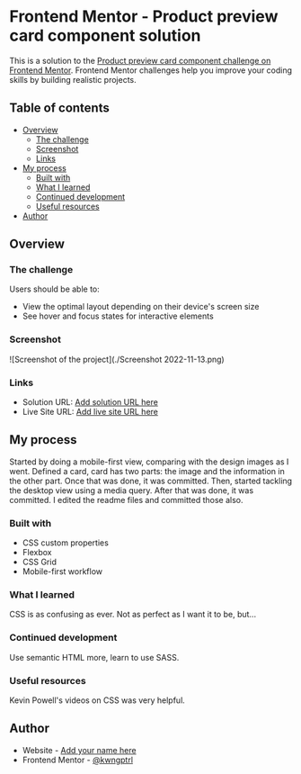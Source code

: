 # Frontend Mentor - Product preview card component solution

This is a solution to the [Product preview card component challenge on Frontend Mentor](https://www.frontendmentor.io/challenges/product-preview-card-component-GO7UmttRfa). Frontend Mentor challenges help you improve your coding skills by building realistic projects. 

## Table of contents

- [Overview](#overview)
  - [The challenge](#the-challenge)
  - [Screenshot](#screenshot)
  - [Links](#links)
- [My process](#my-process)
  - [Built with](#built-with)
  - [What I learned](#what-i-learned)
  - [Continued development](#continued-development)
  - [Useful resources](#useful-resources)
- [Author](#author)

## Overview

### The challenge

Users should be able to:

- View the optimal layout depending on their device's screen size
- See hover and focus states for interactive elements

### Screenshot

![Screenshot of the project](./Screenshot 2022-11-13.png)

### Links

- Solution URL: [Add solution URL here](https://your-solution-url.com)
- Live Site URL: [Add live site URL here](https://your-live-site-url.com)

## My process

Started by doing a mobile-first view, comparing with the design images as I went. Defined a card, card has two parts: the image and the information in the other part. Once that was done, it was committed. Then, started tackling the desktop view using a media query. After that was done, it was committed. I edited the readme files and committed those also.

### Built with

- CSS custom properties
- Flexbox
- CSS Grid
- Mobile-first workflow

### What I learned

CSS is as confusing as ever. Not as perfect as I want it to be, but...

### Continued development

Use semantic HTML more, learn to use SASS.

### Useful resources

Kevin Powell's videos on CSS was very helpful.

## Author

- Website - [Add your name here](https://www.your-site.com)
- Frontend Mentor - [@kwngptrl](https://www.frontendmentor.io/profile/kwngptrl)
